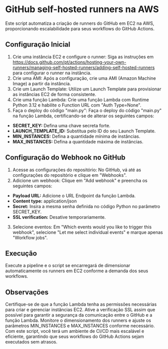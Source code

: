 # GitHub self-hosted runners na AWS
Este script automatiza a criação de runners do GitHub em EC2 na AWS, proporcionando escalabilidade para seus workflows do GitHub Actions.

## Configuração Inicial

1. Crie uma instância EC2 e configure o runner: Siga as instruções em https://docs.github.com/pt/actions/hosting-your-own-runners/managing-self-hosted-runners/adding-self-hosted-runners para configurar o runner na instância.
2. Crie uma AMI: Após a configuração, crie uma AMI (Amazon Machine Image) a partir da instância.
3. Crie um Launch Template: Utilize um Launch Template para provisionar as instâncias EC2 de forma consistente.
4. Crie uma função Lambda: Crie uma função Lambda com Runtime Python 3.12 e habilite o Function URL com "Auth Type=None".
5. Faça o deploy do código "main.py": Faça o deploy do código "main.py" na função Lambda, certificando-se de alterar os seguintes campos:
- **SECRET_KEY:** Defina uma chave secreta forte.
- **LAUNCH_TEMPLATE_ID:** Substitua pelo ID do seu Launch Template.
- **MIN_INSTANCES:** Defina a quantidade mínima de instâncias.
- **MAX_INSTANCES:** Defina a quantidade máxima de instâncias.

## Configuração do Webhook no GitHub

1. Acesse as configurações do repositório: No GitHub, vá até as configurações do repositório e clique em "Webhooks".
2. Adicione um webhook: Clique em "Add webhook" e preencha os seguintes campos:
- **Payload URL:** Adicione o URL Endpoint da função Lambda.
- **Content type:** application/json
- **Secret:** Insira a mesma senha definida no código Python no parâmetro SECRET_KEY.
- **SSL verification:** Desative temporariamente.
3. Selecione eventos: Em "Which events would you like to trigger this webhook", selecione "Let me select individual events" e marque apenas "Workflow jobs".

## Execução

Execute a pipeline e o script se encarregará de dimensionar automaticamente os runners em EC2 conforme a demanda dos seus workflows.

## Observações

Certifique-se de que a função Lambda tenha as permissões necessárias para criar e gerenciar instâncias EC2.
Ative a verificação SSL assim que possível para garantir a segurança da comunicação entre o GitHub e a função Lambda.
Monitore o dimensionamento dos runners e ajuste os parâmetros MIN_INSTANCES e MAX_INSTANCES conforme necessário.
Com este script, você terá um ambiente de CI/CD mais escalável e eficiente, garantindo que seus workflows do GitHub Actions sejam executados sem atrasos.
